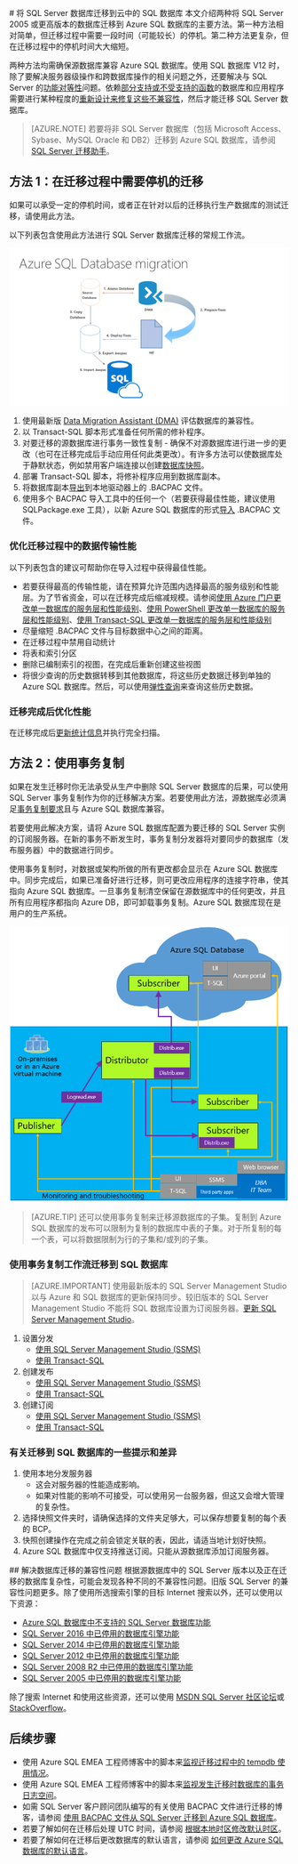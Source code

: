 <properties
    pageTitle="将 SQL Server 数据库迁移到 Azure SQL 数据库 | Azure"
    description="了解如何将 SQL Server 数据库迁移到云中的 Azure SQL 数据库。执行数据库迁移之前，使用数据库迁移工具测试兼容性。"
    keywords="数据库迁移, SQL Server 数据库迁移, 数据库迁移工具, 迁移数据库, 迁移 SQL 数据库"
    services="sql-database"
    documentationcenter=""
    author="CarlRabeler"
    manager="jhubbard"
    editor="" />
<tags
    ms.assetid="9cf09000-87fc-4589-8543-a89175151bc2"
    ms.service="sql-database"
    ms.custom="migrate and move"
    ms.devlang="NA"
    ms.topic="article"
    ms.tgt_pltfrm="NA"
    ms.workload="sqldb-migrate"
    ms.date="02/08/2017"
    wacn.date="03/24/2017"
    ms.author="carlrab" />  


#<a name="migrate-a-compatible-sql-server-database-to-sql-database"></a> 将 SQL Server 数据库迁移到云中的 SQL 数据库
本文介绍两种将 SQL Server 2005 或更高版本的数据库迁移到 Azure SQL 数据库的主要方法。第一种方法相对简单，但迁移过程中需要一段时间（可能较长）的停机。第二种方法更复杂，但在迁移过程中的停机时间大大缩短。

两种方法均需确保源数据库兼容 Azure SQL 数据库。使用 SQL 数据库 V12 时，除了要解决服务器级操作和跨数据库操作的相关问题之外，还要解决与 SQL Server 的[功能对等性](/documentation/articles/sql-database-features/)问题。依赖[部分支持或不受支持的函数](/documentation/articles/sql-database-transact-sql-information/)的数据库和应用程序需要进行某种程度的[重新设计来修复这些不兼容性](/documentation/articles/sql-database-cloud-migrate/#resolving-database-migration-compatibility-issues)，然后才能迁移 SQL Server 数据库。

> [AZURE.NOTE]
>若要将非 SQL Server 数据库（包括 Microsoft Access、Sybase、MySQL Oracle 和 DB2）迁移到 Azure SQL 数据库，请参阅 [SQL Server 迁移助手](https://blogs.msdn.microsoft.com/datamigration/2016/12/22/released-sql-server-migration-assistant-ssma-v7-2/)。
> 

## 方法 1：在迁移过程中需要停机的迁移

 如果可以承受一定的停机时间，或者正在针对以后的迁移执行生产数据库的测试迁移，请使用此方法。

以下列表包含使用此方法进行 SQL Server 数据库迁移的常规工作流。

  ![VSSSDT 迁移示意图](./media/sql-database-cloud-migrate/azure-sql-migration-sql-db.png)  


1. 使用最新版 [Data Migration Assistant (DMA)](https://www.microsoft.com/download/details.aspx?id=53595) 评估数据库的兼容性。
2. 以 Transact-SQL 脚本形式准备任何所需的修补程序。
3. 对要迁移的源数据库进行事务一致性复制 - 确保不对源数据库进行进一步的更改（也可在迁移完成后手动应用任何此类更改）。有许多方法可以使数据库处于静默状态，例如禁用客户端连接以创建[数据库快照](https://msdn.microsoft.com/zh-cn/library/ms175876.aspx)。
4. 部署 Transact-SQL 脚本，将修补程序应用到数据库副本。
5. 将数据库副本[导出](/documentation/articles/sql-database-export-sqlpackage/)到本地驱动器上的 .BACPAC 文件。
6. 使用多个 BACPAC 导入工具中的任何一个（若要获得最佳性能，建议使用 SQLPackage.exe 工具），以新 Azure SQL 数据库的形式[导入](/documentation/articles/sql-database-import-sqlpackage/) .BACPAC 文件。

### 优化迁移过程中的数据传输性能 

以下列表包含的建议可帮助你在导入过程中获得最佳性能。

* 若要获得最高的传输性能，请在预算允许范围内选择最高的服务级别和性能层。为了节省资金，可以在迁移完成后缩减规模。请参阅[使用 Azure 门户更改单一数据库的服务层和性能级别](/documentation/articles/sql-database-manage-single-databases-portal/#change-the-service-tier-and-performance-level-of-a-single-database)、[使用 PowerShell 更改单一数据库的服务层和性能级别](/documentation/articles/sql-database-manage-single-databases-powershell/#change-the-service-tier-and-performance-level-of-a-single-database)、[使用 Transact-SQL 更改单一数据库的服务层和性能级别](/documentation/articles/sql-database-manage-single-databases-tsql/#change-the-service-tier-and-performance-level-of-a-single-database)
* 尽量缩短 .BACPAC 文件与目标数据中心之间的距离。
* 在迁移过程中禁用自动统计
* 将表和索引分区
* 删除已编制索引的视图，在完成后重新创建这些视图
* 将很少查询的历史数据转移到其他数据库，将这些历史数据迁移到单独的 Azure SQL 数据库。然后，可以使用[弹性查询](/documentation/articles/sql-database-elastic-query-overview/)来查询这些历史数据。

### 迁移完成后优化性能

在迁移完成后[更新统计信息](https://msdn.microsoft.com/zh-cn/library/ms187348.aspx)并执行完全扫描。

## 方法 2：使用事务复制

如果在发生迁移时你无法承受从生产中删除 SQL Server 数据库的后果，可以使用 SQL Server 事务复制作为你的迁移解决方案。若要使用此方法，源数据库必须满足[事务复制要求](https://msdn.microsoft.com/zh-cn/library/mt589530.aspx)且与 Azure SQL 数据库兼容。

若要使用此解决方案，请将 Azure SQL 数据库配置为要迁移的 SQL Server 实例的订阅服务器。在新的事务不断发生时，事务复制分发器将对要同步的数据库（发布服务器）中的数据进行同步。

使用事务复制时，对数据或架构所做的所有更改都会显示在 Azure SQL 数据库中。同步完成后，如果已准备好进行迁移，则可更改应用程序的连接字符串，使其指向 Azure SQL 数据库。一旦事务复制清空保留在源数据库中的任何更改，并且所有应用程序都指向 Azure DB，即可卸载事务复制。Azure SQL 数据库现在是用户的生产系统。

 ![SeedCloudTR 示意图](./media/sql-database-cloud-migrate/SeedCloudTR.png)  


> [AZURE.TIP]
>还可以使用事务复制来迁移源数据库的子集。复制到 Azure SQL 数据库的发布可以限制为复制的数据库中表的子集。对于所复制的每一个表，可以将数据限制为行的子集和/或列的子集。
>

### 使用事务复制工作流迁移到 SQL 数据库

> [AZURE.IMPORTANT]
>使用最新版本的 SQL Server Management Studio 以与 Azure 和 SQL 数据库的更新保持同步。较旧版本的 SQL Server Management Studio 不能将 SQL 数据库设置为订阅服务器。[更新 SQL Server Management Studio](https://msdn.microsoft.com/zh-cn/library/mt238290.aspx)。
> 

1. 设置分发
   -  [使用 SQL Server Management Studio (SSMS)](https://msdn.microsoft.com/zh-cn/library/ms151192.aspx#Anchor_1)
   -  [使用 Transact-SQL](https://msdn.microsoft.com/zh-cn/library/ms151192.aspx#Anchor_2)
2. 创建发布
   -  [使用 SQL Server Management Studio (SSMS)](https://msdn.microsoft.com/zh-cn/library/ms151160.aspx#Anchor_1)
   -  [使用 Transact-SQL](https://msdn.microsoft.com/zh-cn/library/ms151160.aspx#Anchor_2)
3. 创建订阅
   -  [使用 SQL Server Management Studio (SSMS)](https://msdn.microsoft.com/zh-cn/library/ms152566.aspx#Anchor_0)
   -  [使用 Transact-SQL](https://msdn.microsoft.com/zh-cn/library/ms152566.aspx#Anchor_1)

### 有关迁移到 SQL 数据库的一些提示和差异

1. 使用本地分发服务器
   - 这会对服务器的性能造成影响。
   - 如果对性能的影响不可接受，可以使用另一台服务器，但这又会增大管理的复杂性。
2. 选择快照文件夹时，请确保选择的文件夹足够大，可以保存想要复制的每个表的 BCP。
3. 快照创建操作在完成之前会锁定关联的表，因此，请适当地计划好快照。
4. Azure SQL 数据库中仅支持推送订阅。只能从源数据库添加订阅服务器。

##<a name="fix-database-migration-compatibility-issues"></a><a name="resolving-database-migration-compatibility-issues"></a> 解决数据库迁移的兼容性问题
根据源数据库中的 SQL Server 版本以及正在迁移的数据库复杂性，可能会发现各种不同的不兼容性问题。旧版 SQL Server 的兼容性问题更多。除了使用所选搜索引擎的目标 Internet 搜索以外，还可以使用以下资源：

* [Azure SQL 数据库中不支持的 SQL Server 数据库功能](/documentation/articles/sql-database-transact-sql-information/)
* [SQL Server 2016 中已停用的数据库引擎功能](https://msdn.microsoft.com/zh-cn/library/ms144262%28v=sql.130%29)
* [SQL Server 2014 中已停用的数据库引擎功能](https://msdn.microsoft.com/zh-cn/library/ms144262%28v=sql.120%29)
* [SQL Server 2012 中已停用的数据库引擎功能](https://msdn.microsoft.com/zh-cn/library/ms144262%28v=sql.110%29)
* [SQL Server 2008 R2 中已停用的数据库引擎功能](https://msdn.microsoft.com/zh-cn/library/ms144262%28v=sql.105%29)
* [SQL Server 2005 中已停用的数据库引擎功能](https://msdn.microsoft.com/zh-cn/library/ms144262%28v=sql.90%29)

除了搜索 Internet 和使用这些资源，还可以使用 [MSDN SQL Server 社区论坛](https://social.msdn.microsoft.com/Forums/sqlserver/home?category=sqlserver)或 [StackOverflow](http://stackoverflow.com/)。

## 后续步骤
* 使用 Azure SQL EMEA 工程师博客中的脚本来[监视迁移过程中的 tempdb 使用情况](https://blogs.msdn.microsoft.com/azuresqlemea/2016/12/28/lesson-learned-10-monitoring-tempdb-usage/)。
* 使用 Azure SQL EMEA 工程师博客中的脚本来[监视发生迁移时数据库的事务日志空间](https://blogs.msdn.microsoft.com/azuresqlemea/2016/10/31/lesson-learned-7-monitoring-the-transaction-log-space-of-my-database/0)。
* 如需 SQL Server 客户顾问团队编写的有关使用 BACPAC 文件进行迁移的博客，请参阅 [使用 BACPAC 文件从 SQL Server 迁移到 Azure SQL 数据库](https://blogs.msdn.microsoft.com/sqlcat/2016/10/20/migrating-from-sql-server-to-azure-sql-database-using-bacpac-files/)。
* 若要了解如何在迁移后处理 UTC 时间，请参阅 [根据本地时区修改默认时区](https://blogs.msdn.microsoft.com/azuresqlemea/2016/07/27/lesson-learned-4-modifying-the-default-time-zone-for-your-local-time-zone/)。
* 若要了解如何在迁移后更改数据库的默认语言，请参阅 [如何更改 Azure SQL 数据库的默认语言](https://blogs.msdn.microsoft.com/azuresqlemea/2017/01/13/lesson-learned-16-how-to-change-the-default-language-of-azure-sql-database/)。

<!---HONumber=Mooncake_0320_2017-->
<!--Update_Description: maint content update, introduce two ways for cloud migration -->